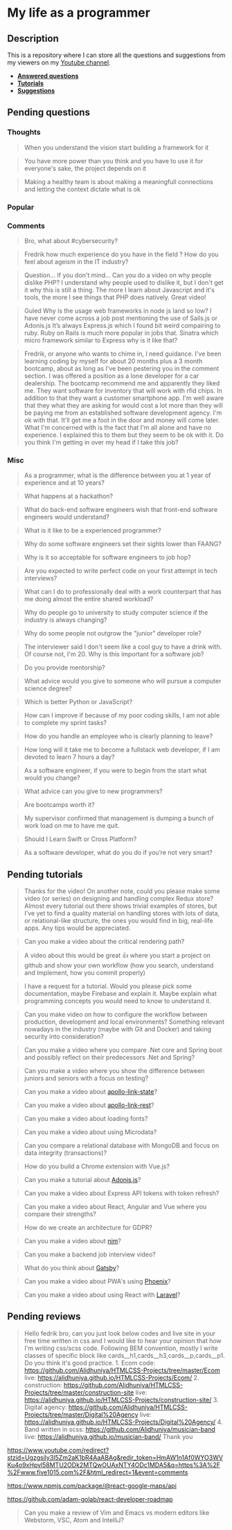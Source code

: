 # My life as a programmer

## Description

This is a repository where I can store all the 
questions and suggestions from my viewers on my [Youtube channel](https://www.youtube.com/user/Fidde12345).

* **[Answered questions](https://www.youtube.com/playlist?list=PLBAZWBMYeVYjXogYQDd1rwVI0c5YoioqU)**
* **[Tutorials](./tutorials.md)**
* **[Suggestions](./suggestions.md)**

## Pending questions

### Thoughts

> When you understand the vision start building a framework for it

> You have more power than you think and you have to use it for everyone's sake, the project depends on it

> Making a healthy team is about making a meaningfull connections and letting the context dictate what is ok

### Popular

### Comments

> Bro, what about #cybersecurity?

> Fredrik how much experience do you have in the field ? How do you feel about ageism in the IT industry?

> Question... If you don't mind... Can you do a video on why people dislike PHP? I understand why people used to dislike it, but I don't get it why this is still a thing. The more I learn about Javascript and it's tools, the more I see things that PHP does natively. Great video!

> Guled Why is the usage web frameworks in node js land so low? I have never come across a job post mentioning the use of Sails.js or Adonis.js  It’s always Express.js which I found bit weird compairing to ruby. Ruby on Rails is much more popular in jobs that. Sinatra which micro framework similar to Express why is it like that?

> Fredrik, or anyone who wants to chime in, I need guidance. I've been learning coding by myself for about 20 months plus a 3 month bootcamp, about as long as I've been pestering you in the comment section. I was offered a position as a lone developer for a car dealership. The bootcamp recommend me and apparently they liked me. They want software for inventory that will work with rfid chips. In addition to that they want a customer smartphone app. I'm well aware that they what they are asking for would cost a lot more than they will be paying me from an established software development agency. I'm ok with that. It'll get me a foot in the door and money will come later. What I'm concerned with is the fact that I'm all alone and have no experience. I explained this to them but they seem to be ok with it. Do you think I'm getting in over my head if I take this job?

### Misc

> As a programmer, what is the difference between you at 1 year of experience and at 10 years?

> What happens at a hackathon?

> What do back-end software engineers wish that front-end software engineers would understand?

> What is it like to be a experienced programmer?

> Why do some software engineers set their sights lower than FAANG?

> Why is it so acceptable for software engineers to job hop?

> Are you expected to write perfect code on your first attempt in tech interviews?

> What can I do to professionally deal with a work counterpart that has me doing almost the entire shared workload?

> Why do people go to university to study computer science if the industry is always changing?

> Why do some people not outgrow the "junior" developer role?

> The interviewer said I don't seem like a cool guy to have a drink with. Of course not, I'm 20. Why is this important for a software job?

> Do you provide mentorship?

> What advice would you give to someone who will pursue a computer science degree?

> Which is better Python or JavaScript?

> How can I improve if because of my poor coding skills, I am not able to complete my sprint tasks?

> How do you handle an employee who is clearly planning to leave?

> How long will it take me to become a fullstack web developer, if I am devoted to learn 7 hours a day?

> As a software engineer, if you were to begin from the start what would you change?

> What advice can you give to new programmers?

> Are bootcamps worth it?

> My supervisor confirmed that management is dumping a bunch of work load on me to have me quit.

> Should I Learn Swift or Cross Platform?

> As a software developer, what do you do if you’re not very smart?

## Pending tutorials

> Thanks for the video! On another note, could you please make some video (or series) on designing and handling complex Redux store? Almost every tutorial out there shows trivial examples of stores, but I've yet to find a quality material on handling stores with lots of data, or relational-like structure, the ones you would find in big, real-life apps. Any tips would be appreciated.

> Can you make a video about the critical rendering path?

> A video about this would be great 👍 where you start a project on github and show your own workflow (how you search, understand and implement, how you commit properly) 

> I have a request for a tutorial. Would you please pick some documentation, maybe Firebase and explain it. Maybe explain what programming concepts you would need to know to understand it.

> Can you make video on how to configure the workflow between production, development and local environments? Something relevant nowadays in the industry (maybe with Git and Docker) and taking security into consideration?

> Can you make a video where you compare .Net core and Spring boot and possibly reflect on their predecessors .Net and Spring?

> Can you make a video where you show the difference between juniors and seniors with a focus on testing?

> Can you make a video about [apollo-link-state](https://www.apollographql.com/docs/link/links/state.html)?

> Can you make a video about [apollo-link-rest](https://www.apollographql.com/docs/link/links/rest.html)?

> Can you make a video about loading fonts?

> Can you make a video about using Microdata?

> Can you compare a relational database with MongoDB and focus on data integrity (transactions)?

> How do you build a Chrome extension with Vue.js?

> Can you make a tutorial about [Adonis.js](https://adonisjs.com/)?

> Can you make a video about Express API tokens with token refresh?

> Can you make a video about React, Angular and Vue where you compare their strengths?

> How do we create an architecture for GDPR?

> Can you make a video about [nim](https://nim-lang.org/)?

> Can you make a backend job interview video?

> What do you think about [Gatsby](https://www.gatsbyjs.org/docs/)?

> Can you make a video about PWA's using [Phoenix](http://phoenixframework.org)?

> Can you make a video about using React with [Laravel](https://laravel.com/)?

## Pending reviews

> Hello fedrik bro, can you just look below codes and live site in your free time written in css  and I would like to hear your opinion that how I'm writing css/scss code. Following BEM convention, mostly I write classes of specific block like cards__h1,cards__h3,cards__p,cards__p1. Do you think it's good practice. 1. Ecom code: https://github.com/Alidhuniya/HTMLCSS-Projects/tree/master/Ecom live: https://alidhuniya.github.io/HTMLCSS-Projects/Ecom/ 2. construction: https://github.com/Alidhuniya/HTMLCSS-Projects/tree/master/construction-site live:  https://alidhuniya.github.io/HTMLCSS-Projects/construction-site/ 3. Digital agency: https://github.com/Alidhuniya/HTMLCSS-Projects/tree/master/Digital%20Agency live:  https://alidhuniya.github.io/HTMLCSS-Projects/Digital%20Agency/ 4. Band written in scss:  https://github.com/Alidhuniya/musician-band live:  https://alidhuniya.github.io/musician-band/ Thank you

https://www.youtube.com/redirect?stzid=Ugzgsily3I5Zm2aK1bR4AaABAg&redir_token=HmAW1n1Af0WYO3WVKu4o9xHpvl58MTU2ODk2MTQwOUAxNTY4ODc1MDA5&q=https%3A%2F%2Fwww.five1015.com%2F&html_redirect=1&event=comments

https://www.npmjs.com/package/@react-google-maps/api

https://github.com/adam-golab/react-developer-roadmap

> Can you make a review of Vim and Emacs vs modern editors like Webstorm, VSC, Atom and IntelliJ?
